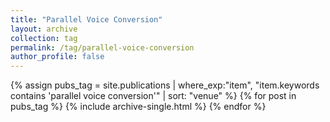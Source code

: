 ```yaml
---
title: "Parallel Voice Conversion"
layout: archive
collection: tag
permalink: /tag/parallel-voice-conversion
author_profile: false
---
```


{% assign pubs_tag = site.publications | where_exp:"item", "item.keywords contains 'parallel voice conversion'" | sort: "venue" %}
{% for post in pubs_tag %}
  {% include archive-single.html %}
{% endfor %}